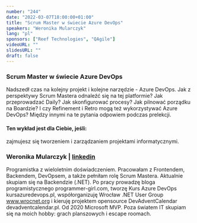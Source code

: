 ```yaml
---
number: "244"
date: "2022-03-07T18:00:00+01:00"
title: "Scrum Master w świecie Azure DevOps"
speakers: "Weronika Mularczyk"
lang: "pl"
sponsors: ["Reef Technologies", "QAgile"]
videoURL: ""
slidesURL: ""
draft: false
---
```


### Scrum Master w świecie Azure DevOps

Nadszedł czas na kolejny projekt i kolejne narzędzie - Azure DevOps. Jak z perspektywy Scrum Mastera odnaleźć się na tej platformie? Jak przeprowadzać Daily? Jak skonfigurować procesy? Jak pilnować porządku na Boardzie? I czy Refinement i Retro mogą też wykorzystywać Azure DevOps? Między innymi na te pytania odpowiem podczas prelekcji.


#### Ten wykład jest dla Ciebie, jeśli:

zajmujesz się tworzeniem i zarządzaniem projektami informatycznymi.


### Weronika Mularczyk | <a href="https://www.linkedin.com/in/weronika-tobor/">linkedin</a> 

Programistka z wieloletnim doświadczeniem. Pracowałam z Frontendem, Backendem, DevOpsem, a także pełniłam rolę Scrum Mastera. Aktualnie skupiam się na Backendzie (.NET). Po pracy prowadzę bloga programistycznego programmer-girl.com, tworzę Kurs Azure DevOps kursazuredevops.pl, współorganizuję Wrocław .NET User Group www.wrocnet.org i kieruję projektem opensource DevAdventCalendar devadventcalendar.pl. Od 2020 Microsoft MVP. Poza światem IT skupiam się na moich hobby: grach planszowych i escape roomach.

